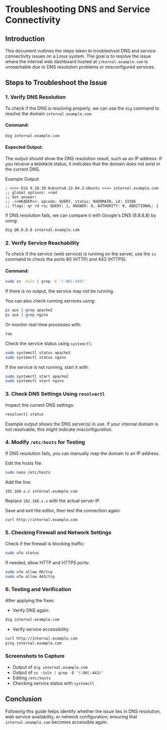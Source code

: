 # Troubleshooting DNS and Service Connectivity

## Introduction

This document outlines the steps taken to troubleshoot DNS and service connectivity issues on a Linux system. The goal is to resolve the issue where the internal web dashboard hosted at `internal.example.com` is unreachable due to DNS resolution problems or misconfigured services.

## Steps to Troubleshoot the Issue

### 1. Verify DNS Resolution

To check if the DNS is resolving properly, we can use the `dig` command to resolve the domain `internal.example.com`.

#### Command:
```bash
dig internal.example.com
```

#### Expected Output:
The output should show the DNS resolution result, such as an IP address. If you receive a `NXDOMAIN` status, it indicates that the domain does not exist in the current DNS.

Example Output:
```
; <<>> DiG 9.18.30-0ubuntu0.22.04.2-Ubuntu <<>> internal.example.com
;; global options: +cmd
;; Got answer:
;; ->>HEADER<<- opcode: QUERY, status: NXDOMAIN, id: 33386
;; flags: qr rd ra; QUERY: 1, ANSWER: 0, AUTHORITY: 0, ADDITIONAL: 1
```

If DNS resolution fails, we can compare it with Google's DNS (8.8.8.8) by using:
```bash
dig @8.8.8.8 internal.example.com
```

### 2. Verify Service Reachability

To check if the service (web service) is running on the server, use the `ss` command to check the ports 80 (HTTP) and 443 (HTTPS).

#### Command:
```bash
sudo ss -tuln | grep -E '(:80|:443)'
```

If there is no output, the service may not be running.

You can also check running services using:

```bash
ps aux | grep apache2
ps aux | grep nginx
```

Or monitor real-time processes with:

```bash
top
```

Check the service status using `systemctl`:

```bash
sudo systemctl status apache2
sudo systemctl status nginx
```

If the service is not running, start it with:

```bash
sudo systemctl start apache2
sudo systemctl start nginx
```

### 3. Check DNS Settings Using `resolvectl`

Inspect the current DNS settings:

```bash
resolvectl status
```

Example output shows the DNS server(s) in use. If your internal domain is not resolvable, this might indicate misconfiguration.

### 4. Modify `/etc/hosts` for Testing

If DNS resolution fails, you can manually map the domain to an IP address.

Edit the hosts file:

```bash
sudo nano /etc/hosts
```

Add the line:

```
192.168.x.x internal.example.com
```

Replace `192.168.x.x` with the actual server IP.

Save and exit the editor, then test the connection again:

```bash
curl http://internal.example.com
```

### 5. Checking Firewall and Network Settings

Check if the firewall is blocking traffic:

```bash
sudo ufw status
```

If needed, allow HTTP and HTTPS ports:

```bash
sudo ufw allow 80/tcp
sudo ufw allow 443/tcp
```

### 6. Testing and Verification

After applying the fixes:

- Verify DNS again:
```bash
dig internal.example.com
```
- Verify service accessibility:
```bash
curl http://internal.example.com
ping internal.example.com
```

### Screenshots to Capture

- Output of `dig internal.example.com`
- Output of `ss -tuln | grep -E '(:80|:443)'`
- Editing `/etc/hosts`
- Checking service status with `systemctl`

## Conclusion

Following this guide helps identify whether the issue lies in DNS resolution, web service availability, or network configuration, ensuring that `internal.example.com` becomes accessible again.

